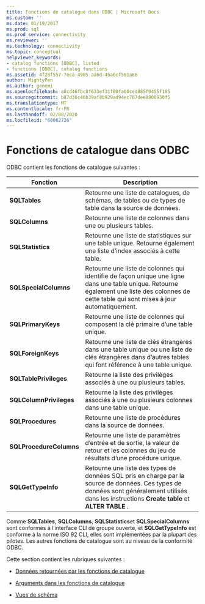 ```yaml
---
title: Fonctions de catalogue dans ODBC | Microsoft Docs
ms.custom: ''
ms.date: 01/19/2017
ms.prod: sql
ms.prod_service: connectivity
ms.reviewer: ''
ms.technology: connectivity
ms.topic: conceptual
helpviewer_keywords:
- catalog functions [ODBC], listed
- functions [ODBC], catalog functions
ms.assetid: 4f28f557-7eca-4905-aa6d-45a6cf501a66
author: MightyPen
ms.author: genemi
ms.openlocfilehash: a8cd46fbc8f633ef31f00fa60ced885f9455f185
ms.sourcegitcommit: b87d36c46b39af8b929ad94ec707dee8800950f5
ms.translationtype: MT
ms.contentlocale: fr-FR
ms.lasthandoff: 02/08/2020
ms.locfileid: "68062726"
---
```

# <a name="catalog-functions-in-odbc"></a>Fonctions de catalogue dans ODBC
ODBC contient les fonctions de catalogue suivantes :  
  
|Fonction|Description|  
|--------------|-----------------|  
|**SQLTables**|Retourne une liste de catalogues, de schémas, de tables ou de types de table dans la source de données.|  
|**SQLColumns**|Retourne une liste de colonnes dans une ou plusieurs tables.|  
|**SQLStatistics**|Retourne une liste de statistiques sur une table unique. Retourne également une liste d’index associés à cette table.|  
|**SQLSpecialColumns**|Retourne une liste de colonnes qui identifie de façon unique une ligne dans une table unique. Retourne également une liste des colonnes de cette table qui sont mises à jour automatiquement.|  
|**SQLPrimaryKeys**|Retourne une liste de colonnes qui composent la clé primaire d’une table unique.|  
|**SQLForeignKeys**|Retourne une liste de clés étrangères dans une table unique ou une liste de clés étrangères dans d’autres tables qui font référence à une table unique.|  
|**SQLTablePrivileges**|Retourne la liste des privilèges associés à une ou plusieurs tables.|  
|**SQLColumnPrivileges**|Retourne la liste des privilèges associés à une ou plusieurs colonnes dans une table unique.|  
|**SQLProcedures**|Retourne une liste de procédures dans la source de données.|  
|**SQLProcedureColumns**|Retourne une liste de paramètres d’entrée et de sortie, la valeur de retour et les colonnes du jeu de résultats d’une procédure unique.|  
|**SQLGetTypeInfo**|Retourne une liste des types de données SQL pris en charge par la source de données. Ces types de données sont généralement utilisés dans les instructions **Create table** et **ALTER TABLE** .|  
  
 Comme **SQLTables**, **SQLColumns**, **SQLStatistics**et **SQLSpecialColumns** sont conformes à l’interface CLI de groupe ouverte, et **SQLGetTypeInfo** est conforme à la norme ISO 92 CLI, elles sont implémentées par la plupart des pilotes. Les autres fonctions de catalogue sont au niveau de la conformité ODBC.  
  
 Cette section contient les rubriques suivantes :  
  
-   [Données retournées par les fonctions de catalogue](../../../odbc/reference/develop-app/data-returned-by-catalog-functions.md)  
  
-   [Arguments dans les fonctions de catalogue](../../../odbc/reference/develop-app/arguments-in-catalog-functions.md)  
  
-   [Vues de schéma](../../../odbc/reference/develop-app/schema-views.md)
